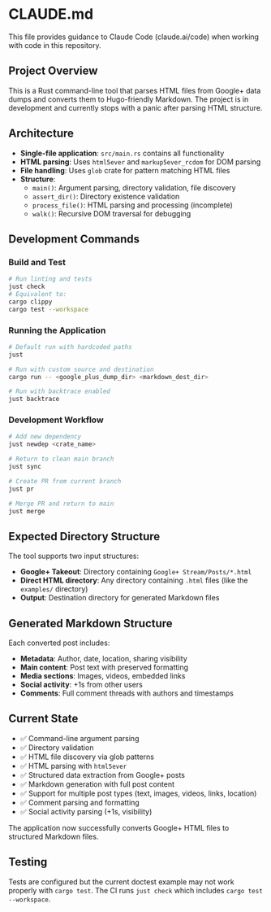 # CLAUDE.md

This file provides guidance to Claude Code (claude.ai/code) when working with code in this repository.

## Project Overview

This is a Rust command-line tool that parses HTML files from Google+ data dumps and converts them to Hugo-friendly Markdown. The project is in development and currently stops with a panic after parsing HTML structure.

## Architecture

- **Single-file application**: `src/main.rs` contains all functionality
- **HTML parsing**: Uses `html5ever` and `markup5ever_rcdom` for DOM parsing
- **File handling**: Uses `glob` crate for pattern matching HTML files
- **Structure**: 
  - `main()`: Argument parsing, directory validation, file discovery
  - `assert_dir()`: Directory existence validation
  - `process_file()`: HTML parsing and processing (incomplete)
  - `walk()`: Recursive DOM traversal for debugging

## Development Commands

### Build and Test
```bash
# Run linting and tests
just check
# Equivalent to:
cargo clippy
cargo test --workspace
```

### Running the Application
```bash
# Default run with hardcoded paths
just

# Run with custom source and destination
cargo run -- <google_plus_dump_dir> <markdown_dest_dir>

# Run with backtrace enabled
just backtrace
```

### Development Workflow
```bash
# Add new dependency
just newdep <crate_name>

# Return to clean main branch
just sync

# Create PR from current branch
just pr

# Merge PR and return to main
just merge
```

## Expected Directory Structure

The tool supports two input structures:
- **Google+ Takeout**: Directory containing `Google+ Stream/Posts/*.html`
- **Direct HTML directory**: Any directory containing `.html` files (like the `examples/` directory)
- **Output**: Destination directory for generated Markdown files

## Generated Markdown Structure

Each converted post includes:
- **Metadata**: Author, date, location, sharing visibility
- **Main content**: Post text with preserved formatting
- **Media sections**: Images, videos, embedded links
- **Social activity**: +1s from other users
- **Comments**: Full comment threads with authors and timestamps

## Current State

- ✅ Command-line argument parsing
- ✅ Directory validation
- ✅ HTML file discovery via glob patterns
- ✅ HTML parsing with `html5ever`
- ✅ Structured data extraction from Google+ posts
- ✅ Markdown generation with full post content
- ✅ Support for multiple post types (text, images, videos, links, location)
- ✅ Comment parsing and formatting
- ✅ Social activity parsing (+1s, visibility)

The application now successfully converts Google+ HTML files to structured Markdown files.

## Testing

Tests are configured but the current doctest example may not work properly with `cargo test`. The CI runs `just check` which includes `cargo test --workspace`.
